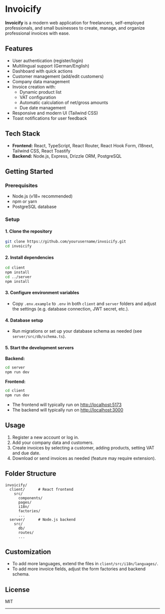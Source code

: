 # Invoicify

**Invoicify** is a modern web application for freelancers, self-employed professionals, and small businesses to create, manage, and organize professional invoices with ease.

## Features

- User authentication (register/login)
- Multilingual support (German/English)
- Dashboard with quick actions
- Customer management (add/edit customers)
- Company data management
- Invoice creation with:
  - Dynamic product list
  - VAT configuration
  - Automatic calculation of net/gross amounts
  - Due date management
- Responsive and modern UI (Tailwind CSS)
- Toast notifications for user feedback

## Tech Stack

- **Frontend:** React, TypeScript, React Router, React Hook Form, i18next, Tailwind CSS, React Toastify
- **Backend:** Node.js, Express, Drizzle ORM, PostgreSQL

## Getting Started

### Prerequisites

- Node.js (v18+ recommended)
- npm or yarn
- PostgreSQL database

### Setup

#### 1. Clone the repository

```bash
git clone https://github.com/yourusername/invoicify.git
cd invoicify
```

#### 2. Install dependencies

```bash
cd client
npm install
cd ../server
npm install
```

#### 3. Configure environment variables

- Copy `.env.example` to `.env` in both `client` and `server` folders and adjust the settings (e.g. database connection, JWT secret, etc.).

#### 4. Database setup

- Run migrations or set up your database schema as needed (see `server/src/db/schema.ts`).

#### 5. Start the development servers

**Backend:**

```bash
cd server
npm run dev
```

**Frontend:**

```bash
cd client
npm run dev
```

- The frontend will typically run on [http://localhost:5173](http://localhost:5173)
- The backend will typically run on [http://localhost:3000](http://localhost:3000)

## Usage

1. Register a new account or log in.
2. Add your company data and customers.
3. Create invoices by selecting a customer, adding products, setting VAT and due date.
4. Download or send invoices as needed (feature may require extension).

## Folder Structure

```
invoicify/
  client/      # React frontend
    src/
      components/
      pages/
      i18n/
      factories/
      ...
  server/      # Node.js backend
    src/
      db/
      routes/
      ...
```

## Customization

- To add more languages, extend the files in `client/src/i18n/languages/`.
- To add more invoice fields, adjust the form factories and backend schema.

## License

MIT

---
